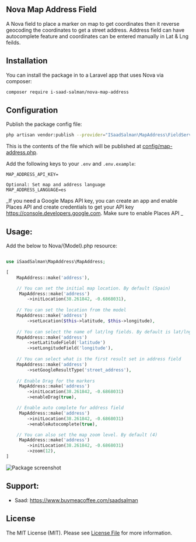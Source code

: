 ## Nova Map Address Field

A Nova field to place a marker on map to get coordinates then it reverse geocoding the coordinates to get a street address. Address field can have autocomplete feature and coordinates can be entered manually in Lat & Lng feilds.

## Installation

You can install the package in to a Laravel app that uses Nova via composer:

```bash
composer require i-saad-salman/nova-map-address
```

## Configuration
Publish the package config file:
```bash
php artisan vendor:publish --provider="ISaadSalman\MapAddress\FieldServiceProvider"
```

This is the contents of the file which will be published at [config/map-address.php](config/map-address.php).

Add the following keys to your `.env` and `.env.example`:

```
MAP_ADDRESS_API_KEY=

Optional: Set map and address language
MAP_ADDRESS_LANGUAGE=es
```

_If you need a Google Maps API key, you can create an app and enable Places API and create credentials to get your API key https://console.developers.google.com. Make sure to enable Places API _

## Usage:
Add the below to Nova/{Model}.php resource:

```php

use iSaadSalman\MapAddress\MapAddress;

[
    MapAddress::make('address'),

    // You can set the initial map location. By default (Spain)
     MapAddress::make('address')
        ->initLocation(38.261842, -0.6868031),
        
    // You can set the location from the model
    MapAddress::make('address')
        ->setLocation($this->latitude, $this->longitude),
        
    // You can select the name of lat/lng fields. By default is lat/lng
    MapAddress::make('address')
        ->setLatitudeField('latitude')
        ->setLongitudeField('longitude'),
    
    // You can select what is the first result set in address field
    MapAddress::make('address')
        ->setGoogleResultType('street_address'),
    
    // Enable Drag for the markers
     MapAddress::make('address')
        ->initLocation(38.261842, -0.6868031)
        ->enableDrag(true),

    // Enable auto complete for address field
     MapAddress::make('address')
        ->initLocation(38.261842, -0.6868031)
        ->enableAutocomplete(true),

    // You can also set the map zoom level. By default (4)
     MapAddress::make('address')
        ->initLocation(38.261842, -0.6868031)
        ->zoom(12),
]
```

![Package screenshot](/doc/map.png)

## Support:

*  Saad: https://www.buymeacoffee.com/saadsalman

## License

The MIT License (MIT). Please see [License File](LICENSE.md) for more information.
